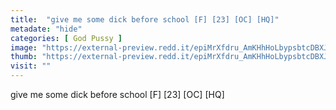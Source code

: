 ```yaml
---
title:  "give me some dick before school [F] [23] [OC] [HQ]"
metadate: "hide"
categories: [ God Pussy ]
image: "https://external-preview.redd.it/epiMrXfdru_AmKHhHoLbypsbtcDBXJ_kiDJ-Jb5uxqY.jpg?auto=webp&s=b323381da2a93a1b5410000f9c735a76a0255865"
thumb: "https://external-preview.redd.it/epiMrXfdru_AmKHhHoLbypsbtcDBXJ_kiDJ-Jb5uxqY.jpg?width=1080&crop=smart&auto=webp&s=67384cb3f5a1793e79bf77990b232086174df8e6"
visit: ""
---
```

give me some dick before school [F] [23] [OC] [HQ]
